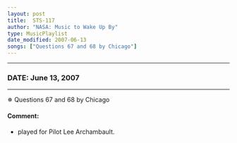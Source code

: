 ```yaml
---
layout: post
title:  STS-117
author: "NASA: Music to Wake Up By"
type: MusicPlaylist
date_modified: 2007-06-13
songs: ["Questions 67 and 68 by Chicago"]
---
```


----
### DATE: June 13, 2007
----
✵ Questions 67 and 68 by Chicago

#### Comment:
* played for Pilot Lee Archambault.



<br/>
<center>
	<a target="_blank"
	   href="https://twitter.com/intent/tweet?hashtags=Space,NASA,Playlist,NASAWakeupCalls,SpaceProgram&text={{ page.author}}, '{{ page.songs.first }}' {{ page.title }}, {{ page.date | date: '%B %d, %Y' }}. {{ site.url }}{{ page.url }}&via=nasawakeupcalls"><i class="fab fa-twitter" alt="Tweet this page" style="font-size: 1.3em;"></i></a>
	&nbsp; 	<i class="fas fa-user-astronaut" style="font-size: 1.5em;"></i> &nbsp;
    <a type="amzn" search="'Questions 67 and 68 by Chicago'" category="popular music">
    <i class="fab fa-amazon" style="font-size: 1.3em;"></i></a>
</center>
